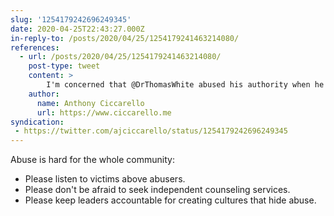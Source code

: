 ```yaml
---
slug: '1254179242696249345'
date: 2020-04-25T22:43:27.000Z
in-reply-to: /posts/2020/04/25/1254179241463214080/
references:
  - url: /posts/2020/04/25/1254179241463214080/
    post-type: tweet
    content: >
        I'm concerned that @DrThomasWhite abused his authority when he ignored the voice of the victim, hid risks from the @cedarville community, and over-stated his ability to maintain accountability by hiring *and promoting* a friend who has abused his own authority.
    author:
      name: Anthony Ciccarello
      url: https://www.ciccarello.me
syndication:
 - https://twitter.com/ajciccarello/status/1254179242696249345
---
```


Abuse is hard for the whole community:
- Please listen to victims above abusers.
- Please don't be afraid to seek independent counseling services.
- Please keep leaders accountable for creating cultures that hide abuse.
